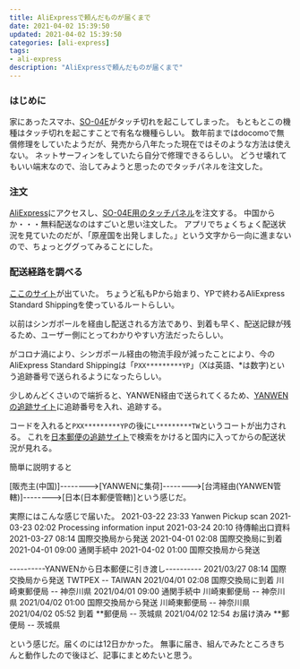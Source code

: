 ```yaml
---
title: AliExpressで頼んだものが届くまで
date: 2021-04-02 15:39:50
updated: 2021-04-02 15:39:50
categories: [ali-express]
tags:
- ali-express
description: "AliExpressで頼んだものが届くまで"
---
```


### はじめに
家にあったスマホ、[SO-04E](https://xperia.sony.jp/xperia/docomo/so-04e/)がタッチ切れを起こしてしまった。
もともとこの機種はタッチ切れを起こすことで有名な機種らしい。
数年前まではdocomoで無償修理をしていたようだが、発売から八年たった現在ではそのような方法は使えない。
ネットサーフィンをしていたら自分で修理できるらしい。
どうせ壊れてもいい端末なので、治してみようと思ったのでタッチパネルを注文した。

<!-- toc -->
<!-- more -->
### 注文
[AliExpress](https://www.aliexpress.com/)にアクセスし、[SO-04E用のタッチパネル](https://ja.aliexpress.com/item/1000005638515.html?spm=a2g0s.9042311.0.0.c6944c4dqaoF0e)を注文する。
中国からか・・・無料配送なのはすごいと思い注文した。
アプリでちょくちょく配送状況を見ていたのだが、「原産国を出発しました。」という文字から一向に進まないので、ちょっとググってみることにした。

### 配送経路を調べる
[ここのサイト](https://dirtmishouri.blogspot.com/2020/09/pypaliexpress-standard.html)が出ていた。
ちょうど私もPから始まり、YPで終わるAliExpress Standard Shippingを使っているルートらしい。

以前はシンガポールを経由し配送される方法であり、到着も早く、配送記録が残るため、ユーザー側にとってわかりやすい方法だったらしい。

がコロナ渦により、シンガポール経由の物流手段が減ったことにより、今のAliExpress Standard Shippingは「`PXX*********YP`」（Xは英語、*は数字)という追跡番号で送られるようになったらしい。

少しめんどくさいので端折ると、YANWEN経由で送られてくるため、[YANWENの追跡サイト](https://track.yw56.com.cn/home/index?aspxerrorpath=/en-US)に追跡番号を入れ、追跡する。

コードを入れると`PXX*********YP`の後に`L*********TW`というコートが出力される。
これを[日本郵便の追跡サイト](https://trackings.post.japanpost.jp/services/srv/search/input)で検索をかけると国内に入ってからの配送状況が見れる。

簡単に説明すると

[販売主(中国)]-------->[YANWENに集荷]-------->[台湾経由(YANWEN管轄)]-------->[日本(日本郵便管轄)]という感じだ。

実際にはこんな感じで届いた。
2021-03-22 23:33	Yanwen Pickup scan
2021-03-23 02:02	Processing information input
2021-03-24 20:10	待傳輸出口資料
2021-03-27 08:14	国際交換局から発送
2021-04-01 02:08	国際交換局に到着
2021-04-01 09:00	通関手続中
2021-04-02 01:00	国際交換局から発送

----------YANWENから日本郵便に引き渡し----------
2021/03/27 08:14    国際交換局から発送  TWTPEX -- TAIWAN
2021/04/01 02:08    国際交換局に到着    川崎東郵便局 -- 神奈川県
2021/04/01 09:00    通関手続中          川崎東郵便局 -- 神奈川県
2021/04/02 01:00	国際交換局から発送	川崎東郵便局 -- 神奈川県
2021/04/02 05:52	到着                **郵便局 -- 茨城県
2021/04/02 12:54    お届け済み          **郵便局 -- 茨城県

という感じだ。届くのには12日かかった。
無事に届き、組んでみたところきちんと動作したので後ほど、記事にまとめたいと思う。
